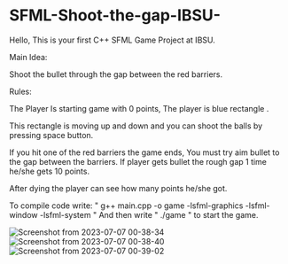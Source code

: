 # SFML-Shoot-the-gap-IBSU-


Hello, This is your first C++ SFML Game Project at IBSU.

Main Idea:

Shoot the bullet through the gap between the red barriers.

Rules:

The Player Is starting game with 0 points, The player is blue rectangle .

This rectangle is moving up and down and you can shoot the balls by pressing space button.

If you hit one of the red barriers the game ends, You must try aim bullet to the gap between the barriers. If player gets bullet the rough gap 1 time he/she gets 10 points.

After dying the player can see how many points he/she got.


To compile code write: " g++ main.cpp -o game -lsfml-graphics -lsfml-window -lsfml-system " And then write " ./game " to start the game.

![Screenshot from 2023-07-07 00-38-34](https://github.com/BitsadzeL/SFML-Shoot-the-gap-IBSU-/assets/75274431/62ef6bf3-bb69-445f-8da6-32a6ceeabc9a)
![Screenshot from 2023-07-07 00-38-40](https://github.com/BitsadzeL/SFML-Shoot-the-gap-IBSU-/assets/75274431/91ec15ab-f2da-4c6f-9ce5-ae258d568cb2)
![Screenshot from 2023-07-07 00-39-02](https://github.com/BitsadzeL/SFML-Shoot-the-gap-IBSU-/assets/75274431/9bcd7e8c-a91a-448b-b32b-29b97dc587df)

